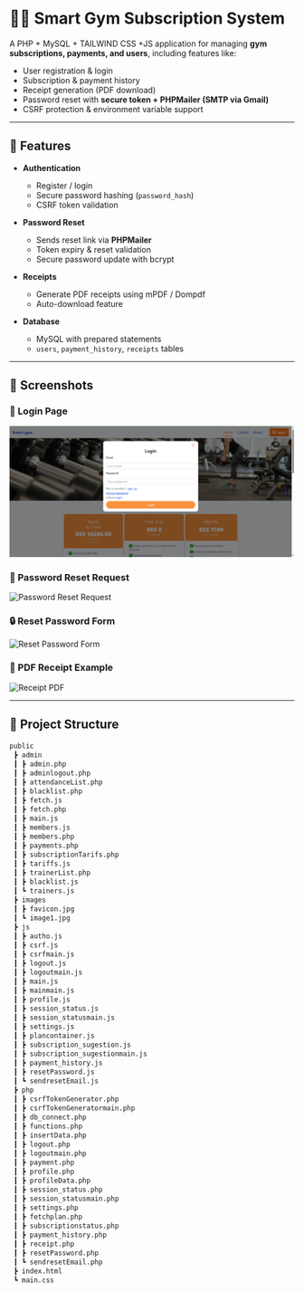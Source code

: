 # 🏋️‍♂️ Smart Gym Subscription System

A PHP + MySQL + TAILWIND CSS +JS application for managing **gym subscriptions, payments, and users**, including features like:

- User registration & login  
- Subscription & payment history  
- Receipt generation (PDF download)  
- Password reset with **secure token + PHPMailer (SMTP via Gmail)**  
- CSRF protection & environment variable support  

---

## 🚀 Features

- **Authentication**
  - Register / login
  - Secure password hashing (`password_hash`)
  - CSRF token validation

- **Password Reset**
  - Sends reset link via **PHPMailer**
  - Token expiry & reset validation
  - Secure password update with bcrypt

- **Receipts**
  - Generate PDF receipts using mPDF / Dompdf
  - Auto-download feature

- **Database**
  - MySQL with prepared statements
  - `users`, `payment_history`, `receipts` tables

---

## 📸 Screenshots

### 🔑 Login Page
![Login Page](screenshots/login-page.png)

### 📧 Password Reset Request
![Password Reset Request](docs/screenshots/reset-request.png)

### 🔒 Reset Password Form
![Reset Password Form](docs/screenshots/reset-form.png)

### 🧾 PDF Receipt Example
![Receipt PDF](docs/screenshots/receipt-pdf.png)


---

## 📂 Project Structure

``` 
public
 ┣ admin
 ┃ ┣ admin.php
 ┃ ┣ adminlogout.php
 ┃ ┣ attendanceList.php
 ┃ ┣ blacklist.php
 ┃ ┣ fetch.js
 ┃ ┣ fetch.php
 ┃ ┣ main.js
 ┃ ┣ members.js
 ┃ ┣ members.php
 ┃ ┣ payments.php
 ┃ ┣ subscriptionTarifs.php
 ┃ ┣ tariffs.js
 ┃ ┣ trainerList.php
 ┃ ┣ blacklist.js
 ┃ ┗ trainers.js
 ┣ images
 ┃ ┣ favicon.jpg
 ┃ ┗ image1.jpg
 ┣ js
 ┃ ┣ autho.js
 ┃ ┣ csrf.js
 ┃ ┣ csrfmain.js
 ┃ ┣ logout.js
 ┃ ┣ logoutmain.js
 ┃ ┣ main.js
 ┃ ┣ mainmain.js
 ┃ ┣ profile.js
 ┃ ┣ session_status.js
 ┃ ┣ session_statusmain.js
 ┃ ┣ settings.js
 ┃ ┣ plancontainer.js
 ┃ ┣ subscription_sugestion.js
 ┃ ┣ subscription_sugestionmain.js
 ┃ ┣ payment_history.js
 ┃ ┣ resetPassword.js
 ┃ ┗ sendresetEmail.js
 ┣ php
 ┃ ┣ csrfTokenGenerator.php
 ┃ ┣ csrfTokenGeneratormain.php
 ┃ ┣ db_connect.php
 ┃ ┣ functions.php
 ┃ ┣ insertData.php
 ┃ ┣ logout.php
 ┃ ┣ logoutmain.php
 ┃ ┣ payment.php
 ┃ ┣ profile.php
 ┃ ┣ profileData.php
 ┃ ┣ session_status.php
 ┃ ┣ session_statusmain.php
 ┃ ┣ settings.php
 ┃ ┣ fetchplan.php
 ┃ ┣ subscriptionstatus.php
 ┃ ┣ payment_history.php
 ┃ ┣ receipt.php
 ┃ ┣ resetPassword.php
 ┃ ┗ sendresetEmail.php
 ┣ index.html
 ┗ main.css
```
